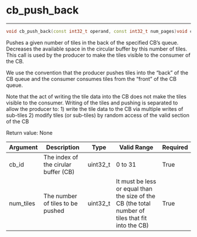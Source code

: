 # cb_push_back

---
```cpp
void cb_push_back(const int32_t operand, const int32_t num_pages)void cb_push_back(const int32_t operand, const int32_t num_pages)
```

Pushes a given number of tiles in the back of the specified CB’s queue. Decreases the available space in the circular buffer by this number of tiles. This call is used by the producer to make the tiles visible to the consumer of the CB.

We use the convention that the producer pushes tiles into the “back” of the CB queue and the consumer consumes tiles from the “front” of the CB queue.

Note that the act of writing the tile data into the CB does not make the tiles visible to the consumer. Writing of the tiles and pushing is separated to allow the producer to: 1) write the tile data to the CB via multiple writes of sub-tiles 2) modify tiles (or sub-tiles) by random access of the valid section of the CB

Return value: None

| Argument      | Description                          | Type      | Valid Range                                                                                       | Required       |
|---------------|--------------------------------------|-----------|---------------------------------------------------------------------------------------------------|----------------|
| cb_id         | The index of the cirular buffer (CB) | uint32_t  | 0 to 31                                                                                           | True           |
| num_tiles     | The number of tiles to be pushed     | uint32_t  | It must be less or equal than the size of the CB (the total number of tiles that fit into the CB) | True           |
